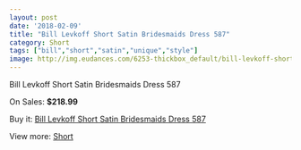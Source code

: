 ```yaml
---
layout: post
date: '2018-02-09'
title: "Bill Levkoff Short Satin Bridesmaids Dress 587"
category: Short
tags: ["bill","short","satin","unique","style"]
image: http://img.eudances.com/6253-thickbox_default/bill-levkoff-short-satin-bridesmaids-dress-587.jpg
---
```

Bill Levkoff Short Satin Bridesmaids Dress 587

On Sales: **$218.99**
<a href="https://www.eudances.com/en/short/2253-bill-levkoff-short-satin-bridesmaids-dress-587.html"><amp-img layout="responsive" width="600" height="600" src="//img.eudances.com/6253-thickbox_default/bill-levkoff-short-satin-bridesmaids-dress-587.jpg" alt="Bill Levkoff Short Satin Bridesmaids Dress 587 0" /></a>

Buy it: [Bill Levkoff Short Satin Bridesmaids Dress 587](https://www.eudances.com/en/short/2253-bill-levkoff-short-satin-bridesmaids-dress-587.html "Bill Levkoff Short Satin Bridesmaids Dress 587")

View more: [Short](https://www.eudances.com/en/25-short "Short")